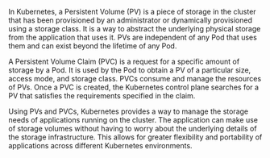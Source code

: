 In Kubernetes, a Persistent Volume (PV) is a piece of storage in the cluster that has been provisioned by an administrator or dynamically provisioned using a storage class. It is a way to abstract the underlying physical storage from the application that uses it. PVs are independent of any Pod that uses them and can exist beyond the lifetime of any Pod.

A Persistent Volume Claim (PVC) is a request for a specific amount of storage by a Pod. It is used by the Pod to obtain a PV of a particular size, access mode, and storage class. PVCs consume and manage the resources of PVs. Once a PVC is created, the Kubernetes control plane searches for a PV that satisfies the requirements specified in the claim.

Using PVs and PVCs, Kubernetes provides a way to manage the storage needs of applications running on the cluster. The application can make use of storage volumes without having to worry about the underlying details of the storage infrastructure. This allows for greater flexibility and portability of applications across different Kubernetes environments.

